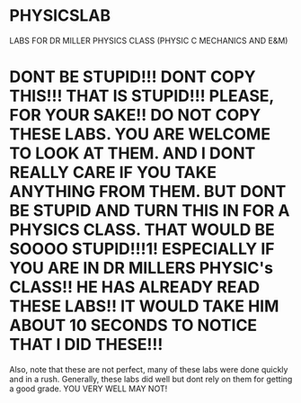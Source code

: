 # PHYSICSLAB
LABS FOR DR MILLER PHYSICS CLASS (PHYSIC C MECHANICS AND E&amp;M)

# DONT BE STUPID!!! DONT COPY THIS!!! THAT IS STUPID!!! PLEASE, FOR YOUR SAKE!! DO NOT COPY THESE LABS. YOU ARE WELCOME TO LOOK AT THEM. AND I DONT REALLY CARE IF YOU TAKE ANYTHING FROM THEM. BUT DONT BE STUPID AND TURN THIS IN FOR A PHYSICS CLASS. THAT WOULD BE SOOOO STUPID!!!1! ESPECIALLY IF YOU ARE IN DR MILLERS PHYSIC's  CLASS!!  HE HAS ALREADY READ THESE LABS!!  IT WOULD TAKE HIM ABOUT 10 SECONDS TO NOTICE THAT I DID THESE!!!

Also, note that these are not perfect, many of these labs were done quickly and in a rush. Generally, these labs did well but dont rely on them for getting a good grade. YOU VERY WELL MAY NOT!
